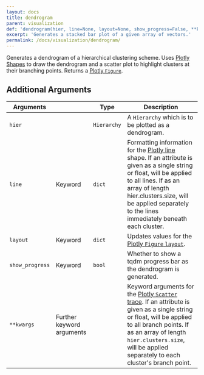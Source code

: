 ```yaml
---
layout: docs
title: dendrogram
parent: visualization
def: 'dendrogram(hier, line=None, layout=None, show_progress=False, **kwargs)'
excerpt: 'Generates a stacked bar plot of a given array of vectors.'
permalink: /docs/visualization/dendrogram/
---
```

Generates a dendrogram of a hierarchical clustering scheme. Uses [Plotly Shapes](https://plotly.com/python/shapes/) to draw the dendrogram and a scatter plot to highlight clusters at their branching points.
Returns a [Plotly `Figure`](https://plotly.com/python-api-reference/generated/plotly.graph_objects.Figure.html).

## Additional Arguments

| Arguments |  | Type | Description |
| --- | --- | --- | --- |
| `hier` | | `Hierarchy` | A `Hierarchy` which is to be plotted as a dendrogram. |
| `line` | Keyword | `dict` | Formatting information for the [Plotly line](https://plotly.com/python/reference/layout/shapes/#layout-shapes-items-shape-line) shape. If an attribute is given as a single string or float, will be applied to all lines. If as an array of length hier.clusters.size, will be applied separately to the lines immediately beneath each cluster. |
| `layout` | Keyword | `dict` | Updates values for the [Plotly `Figure` `layout`](https://plotly.com/python/reference/layout/). |
| `show_progress` | Keyword | `bool` | Whether to show a tqdm progress bar as the dendrogram is generated. |
| `**kwargs` | Further keyword arguments | | Keyword arguments for the [Plotly `Scatter` trace](https://plotly.com/python/reference/scatter/). If an attribute is given as a single string or float, will be applied to all branch points. If as an array of length `hier.clusters.size`, will be applied separately to each cluster's branch point.|